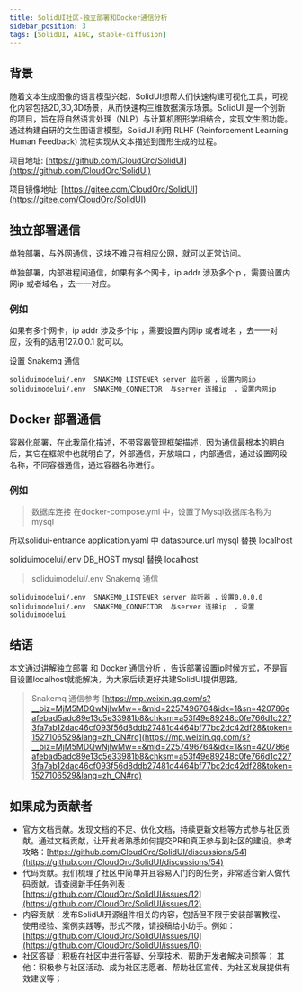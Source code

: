 ```yaml
---
title: SolidUI社区-独立部署和Docker通信分析
sidebar_position: 3
tags: [SolidUI, AIGC, stable-diffusion]
---
```


## 背景

随着文本生成图像的语言模型兴起，SolidUI想帮人们快速构建可视化工具，可视化内容包括2D,3D,3D场景，从而快速构三维数据演示场景。SolidUI 是一个创新的项目，旨在将自然语言处理（NLP）与计算机图形学相结合，实现文生图功能。通过构建自研的文生图语言模型，SolidUI 利用 RLHF (Reinforcement Learning Human Feedback) 流程实现从文本描述到图形生成的过程。

项目地址: [https://github.com/CloudOrc/SolidUI](https://github.com/CloudOrc/SolidUI)

项目镜像地址: [https://gitee.com/CloudOrc/SolidUI](https://gitee.com/CloudOrc/SolidUI)


## 独立部署通信

单独部署，与外网通信，这块不难只有相应公网，就可以正常访问。

单独部署，内部进程间通信，如果有多个网卡，ip addr 涉及多个ip ，需要设置内网ip 或者域名 ，去一一对应。

### 例如

如果有多个网卡，ip addr 涉及多个ip ，需要设置内网ip 或者域名 ，去一一对应，没有的话用127.0.0.1 就可以。

设置 Snakemq 通信

```plain
soliduimodelui/.env  SNAKEMQ_LISTENER server 监听器 ，设置内网ip
soliduimodelui/.env  SNAKEMQ_CONNECTOR  与server 连接ip  ，设置内网ip
```

## Docker 部署通信

容器化部署，在此我简化描述，不带容器管理框架描述，因为通信最根本的明白后，其它在框架中也就明白了，外部通信，开放端口 ，内部通信，通过设置网段名称，不同容器通信，通过容器名称进行。

### 例如

>数据库连接
在docker-compose.yml 中，设置了Mysql数据库名称为mysql 

所以solidui-entrance application.yaml  中  datasource.url  mysql 替换 localhost

soliduimodelui/.env  DB_HOST mysql 替换 localhost 

>soliduimodelui/.env Snakemq 通信
```plain
soliduimodelui/.env  SNAKEMQ_LISTENER server 监听器 ，设置0.0.0.0
soliduimodelui/.env  SNAKEMQ_CONNECTOR  与server 连接ip  ，设置soliduimodelui
```


## 结语

本文通过讲解独立部署 和 Docker 通信分析 ，告诉部署设置ip时候方式，不是盲目设置localhost就能解决，为大家后续更好共建SolidUI提供思路。


>Snakemq 通信参考 [https://mp.weixin.qq.com/s?__biz=MjM5MDQwNjIwMw==&mid=2257496764&idx=1&sn=420786eafebad5adc89e13c5e33981b8&chksm=a53f49e89248c0fe766d1c2273fa7ab12dac46cf093f56d8ddb27481d4464bf77bc2dc42df28&token=1527106529&lang=zh_CN#rd](https://mp.weixin.qq.com/s?__biz=MjM5MDQwNjIwMw==&mid=2257496764&idx=1&sn=420786eafebad5adc89e13c5e33981b8&chksm=a53f49e89248c0fe766d1c2273fa7ab12dac46cf093f56d8ddb27481d4464bf77bc2dc42df28&token=1527106529&lang=zh_CN#rd)
## 如果成为贡献者

* 官方文档贡献。发现文档的不足、优化文档，持续更新文档等方式参与社区贡献。通过文档贡献，让开发者熟悉如何提交PR和真正参与到社区的建设。参考攻略：[https://github.com/CloudOrc/SolidUI/discussions/54](https://github.com/CloudOrc/SolidUI/discussions/54)
* 代码贡献。我们梳理了社区中简单并且容易入门的的任务，非常适合新人做代码贡献。请查阅新手任务列表：[https://github.com/CloudOrc/SolidUI/issues/12](https://github.com/CloudOrc/SolidUI/issues/12)
* 内容贡献：发布SolidUI开源组件相关的内容，包括但不限于安装部署教程、使用经验、案例实践等，形式不限，请投稿给小助手。例如：[https://github.com/CloudOrc/SolidUI/issues/10](https://github.com/CloudOrc/SolidUI/issues/10)
* 社区答疑：积极在社区中进行答疑、分享技术、帮助开发者解决问题等；
其他：积极参与社区活动、成为社区志愿者、帮助社区宣传、为社区发展提供有效建议等；


